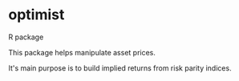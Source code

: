# optimist

R package

This package helps manipulate asset prices.

It's main purpose is to build implied returns from risk parity indices.
